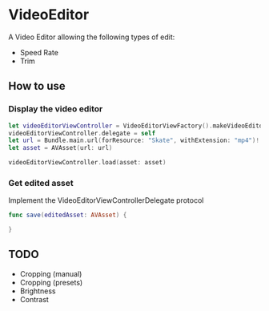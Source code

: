 # VideoEditor

A Video Editor allowing the following types of edit:

- Speed Rate
- Trim

## How to use

### Display the video editor

```swift
let videoEditorViewController = VideoEditorViewFactory().makeVideoEditorViewController()
videoEditorViewController.delegate = self
let url = Bundle.main.url(forResource: "Skate", withExtension: "mp4")!
let asset = AVAsset(url: url)

videoEditorViewController.load(asset: asset)
```

### Get edited asset

Implement the VideoEditorViewControllerDelegate protocol

```swift
func save(editedAsset: AVAsset) {

}
```

## TODO

- Cropping (manual)
- Cropping (presets)
- Brightness
- Contrast

